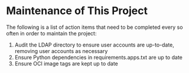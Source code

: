 # Maintenance of This Project

The following is a list of action items that need to be completed every so
often in order to maintain the project:

1. Audit the LDAP directory to ensure user accounts are up-to-date, removing
   user accounts as necessary
2. Ensure Python dependencies in requirements.apps.txt are up to date
3. Ensure OCI image tags are kept up to date
